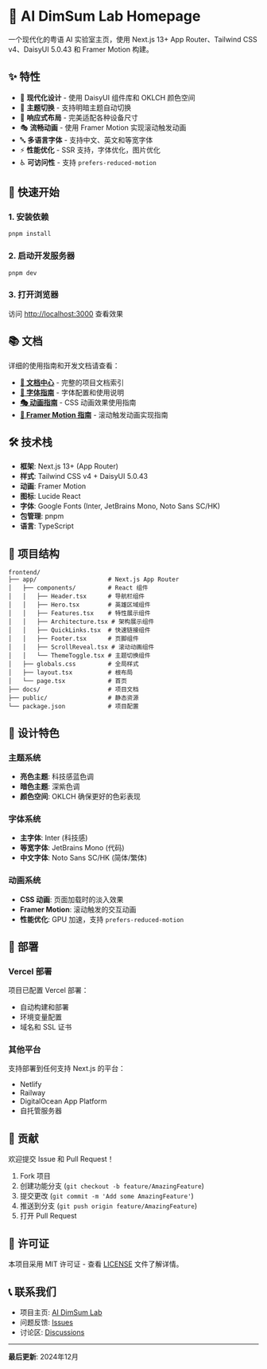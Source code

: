 # 🥟 AI DimSum Lab Homepage

一个现代化的粤语 AI 实验室主页，使用 Next.js 13+ App Router、Tailwind CSS v4、DaisyUI 5.0.43 和 Framer Motion 构建。

## ✨ 特性

- 🎨 **现代化设计** - 使用 DaisyUI 组件库和 OKLCH 颜色空间
- 🌙 **主题切换** - 支持明暗主题自动切换
- 📱 **响应式布局** - 完美适配各种设备尺寸
- 🎭 **流畅动画** - 使用 Framer Motion 实现滚动触发动画
- 🔤 **多语言字体** - 支持中文、英文和等宽字体
- ⚡ **性能优化** - SSR 支持，字体优化，图片优化
- ♿ **可访问性** - 支持 `prefers-reduced-motion`

## 🚀 快速开始

### 1. 安装依赖
```bash
pnpm install
```

### 2. 启动开发服务器
```bash
pnpm dev
```

### 3. 打开浏览器
访问 [http://localhost:3000](http://localhost:3000) 查看效果

## 📚 文档

详细的使用指南和开发文档请查看：

- **[📖 文档中心](./docs/README.md)** - 完整的项目文档索引
- **[🎨 字体指南](./docs/FONT_GUIDE.md)** - 字体配置和使用说明
- **[🎭 动画指南](./docs/ANIMATION_GUIDE.md)** - CSS 动画效果使用指南
- **[🚀 Framer Motion 指南](./docs/FRAMER_MOTION_GUIDE.md)** - 滚动触发动画实现指南

## 🛠️ 技术栈

- **框架**: Next.js 13+ (App Router)
- **样式**: Tailwind CSS v4 + DaisyUI 5.0.43
- **动画**: Framer Motion
- **图标**: Lucide React
- **字体**: Google Fonts (Inter, JetBrains Mono, Noto Sans SC/HK)
- **包管理**: pnpm
- **语言**: TypeScript

## 🎯 项目结构

```
frontend/
├── app/                    # Next.js App Router
│   ├── components/         # React 组件
│   │   ├── Header.tsx      # 导航栏组件
│   │   ├── Hero.tsx        # 英雄区域组件
│   │   ├── Features.tsx    # 特性展示组件
│   │   ├── Architecture.tsx # 架构展示组件
│   │   ├── QuickLinks.tsx  # 快速链接组件
│   │   ├── Footer.tsx      # 页脚组件
│   │   ├── ScrollReveal.tsx # 滚动动画组件
│   │   └── ThemeToggle.tsx # 主题切换组件
│   ├── globals.css         # 全局样式
│   ├── layout.tsx          # 根布局
│   └── page.tsx            # 首页
├── docs/                   # 项目文档
├── public/                 # 静态资源
└── package.json            # 项目配置
```

## 🎨 设计特色

### 主题系统
- **亮色主题**: 科技感蓝色调
- **暗色主题**: 深紫色调
- **颜色空间**: OKLCH 确保更好的色彩表现

### 字体系统
- **主字体**: Inter (科技感)
- **等宽字体**: JetBrains Mono (代码)
- **中文字体**: Noto Sans SC/HK (简体/繁体)

### 动画系统
- **CSS 动画**: 页面加载时的淡入效果
- **Framer Motion**: 滚动触发的交互动画
- **性能优化**: GPU 加速，支持 `prefers-reduced-motion`

## 🚀 部署

### Vercel 部署
项目已配置 Vercel 部署：
- 自动构建和部署
- 环境变量配置
- 域名和 SSL 证书

### 其他平台
支持部署到任何支持 Next.js 的平台：
- Netlify
- Railway
- DigitalOcean App Platform
- 自托管服务器

## 🤝 贡献

欢迎提交 Issue 和 Pull Request！

1. Fork 项目
2. 创建功能分支 (`git checkout -b feature/AmazingFeature`)
3. 提交更改 (`git commit -m 'Add some AmazingFeature'`)
4. 推送到分支 (`git push origin feature/AmazingFeature`)
5. 打开 Pull Request

## 📄 许可证

本项目采用 MIT 许可证 - 查看 [LICENSE](../LICENSE) 文件了解详情。

## 📞 联系我们

- 项目主页: [AI DimSum Lab](https://github.com/your-username/AI-DimSum-Lab-Homepage)
- 问题反馈: [Issues](https://github.com/your-username/AI-DimSum-Lab-Homepage/issues)
- 讨论区: [Discussions](https://github.com/your-username/AI-DimSum-Lab-Homepage/discussions)

---

**最后更新**: 2024年12月

